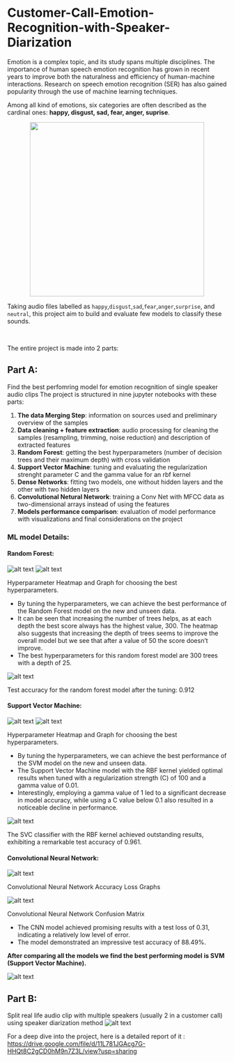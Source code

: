 # Customer-Call-Emotion-Recognition-with-Speaker-Diarization

Emotion is a complex topic, and its study spans multiple disciplines. The importance of human speech emotion recognition has grown in recent years to improve both the naturalness and efficiency of human-machine interactions. Research on speech emotion recognition (SER) has also gained popularity through the use of machine learning techniques.

Among all kind of emotions, six categories are often described as the cardinal ones: **happy, disgust, sad, fear, anger, suprise**.

<p align="center">
    <img src="./emotions_wheel.png" width="400"/>
</p>

Taking audio files labelled as `happy`,`disgust`,`sad`,`fear`,`anger`,`surprise`, and `neutral`, this project aim to build and evaluate few models to classify these sounds.

<br/>

The entire project is made into 2 parts:

## Part A: 
Find the best perfomring model for emotion recognition of single speaker audio clips
The project is structured in nine jupyter notebooks with these parts:
1. **The data Merging Step**: information on sources used and preliminary overview of the samples
2. **Data cleaning + feature extraction**: audio processing for cleaning the samples (resampling, trimming, noise reduction) and description of extracted features
3. **Random Forest**: getting the best hyperparameters (number of decision trees and their maximum depth) with cross validation
4. **Support Vector Machine**: tuning and evaluating the regularization strenght parameter C and the gamma value for an rbf kernel
5. **Dense Networks**: fitting two models, one without hidden layers and the other with two hidden layers
6. **Convolutional Netural Network**: training a Conv Net with MFCC data as two-dimensional arrays instead of using the features
7. **Models performance comparison**: evaluation of model performance with visualizations and final considerations on the project

### ML model Details:

#### Random Forest:  
![alt text](images/Random%20Forest%20Hyperparameter%20Tuning%20Heatmap.png)
![alt text](images/Random%20Forest%20Hyperparameter%20Tuning%20Graphs.png)

Hyperparameter Heatmap and Graph for choosing the best hyperparameters.
- By tuning the hyperparameters, we can achieve the best performance of the Random Forest model on the new and unseen data.
- It can be seen that increasing the number of trees helps, as at each depth the best score always has the highest value, 300. The heatmap also suggests that increasing the depth of trees seems to improve the overall model but we see that after a value of 50 the score doesn’t improve.
- The best hyperparameters for this random forest model are 300 trees with a depth of 25.

![alt text](images/Random%20Forest%20Confusion%20Matrix.png)

Test accuracy for the random forest model after the tuning: 0.912

#### Support Vector Machine:
![alt text](images/SVM%20Hyperparameter%20Tuning%20Heatmaps.png)
![alt text](images/SVM%20Hyperparameter%20Tuning%20Graphs.png)

Hyperparameter Heatmap and Graph for choosing the best hyperparameters.
- By tuning the hyperparameters, we can achieve the best performance of the SVM model on the new and unseen data.
- The Support Vector Machine model with the RBF kernel yielded optimal results when tuned with a regularization strength (C) of 100 and a gamma value of 0.01.
-  Interestingly, employing a gamma value of 1 led to a significant decrease in model accuracy, while using a C value below 0.1 also resulted in a noticeable decline in performance.

![alt text](images/SVM%20Confusion%20Matrix.png)

The SVC classifier with the RBF kernel achieved outstanding results, exhibiting a remarkable test accuracy of 0.961.

#### Convolutional Neural Network:

![alt text](images/Convolutional%20Neural%20Network%20Accuracy%20Loss%20Graphs.png)

Convolutional Neural Network Accuracy Loss Graphs

![alt text](images/Convolutional%20Neural%20Network%20Confusion%20Matrix.png)

Convolutional Neural Network Confusion Matrix

- The CNN model achieved promising results with a test loss of 0.31, indicating a relatively low level of error. 
- The model demonstrated an impressive test accuracy of 88.49%.

**After comparing all the models we find the best performing model is SVM (Support Vector Machine).**

![alt text](images/ML%20models%20accuracy%20comparison.png)


## Part B: 
Split real life audio clip with multiple speakers (usually 2 in a customer call) using speaker diarization method
![alt text](images/speaker%20diarization.png)



For a deep dive into the project, here is a detailed report of it : https://drive.google.com/file/d/11L781JGAcg7G-HHQt8C2gCD0hM9n7Z3L/view?usp=sharing
